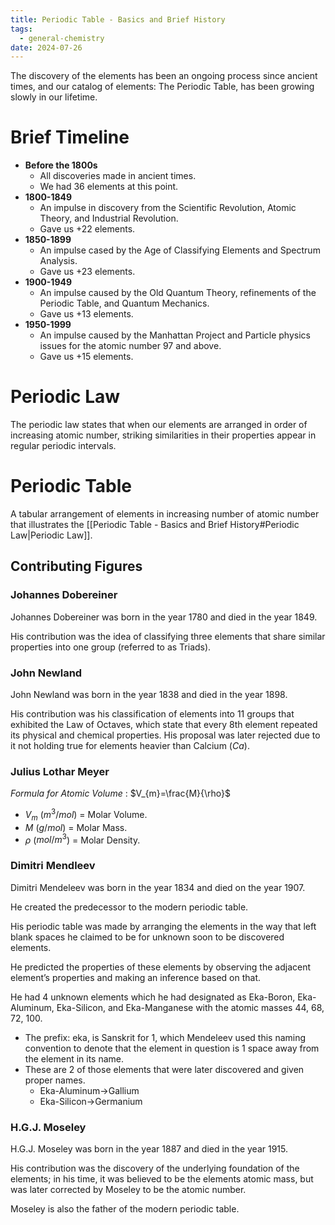 ```yaml
---
title: Periodic Table - Basics and Brief History
tags:
  - general-chemistry
date: 2024-07-26
---
```

The discovery of the elements has been an ongoing process since ancient times, and our catalog of elements: The Periodic Table, has been growing slowly in our lifetime.
# Brief Timeline
- **Before the 1800s**
	- All discoveries made in ancient times.
	- We had 36 elements at this point.
- **1800-1849**
	- An impulse in discovery from the Scientific Revolution, Atomic Theory, and Industrial Revolution.
	- Gave us +22 elements.
- **1850-1899**
	- An impulse cased by the Age of Classifying Elements and Spectrum Analysis.
	- Gave us +23 elements.
- **1900-1949**
	- An impulse caused by the Old Quantum Theory, refinements of the Periodic Table, and Quantum Mechanics.
	- Gave us +13 elements.
- **1950-1999**
	- An impulse caused by the Manhattan Project and Particle physics issues for the atomic number 97 and above.
	- Gave us +15 elements.
# Periodic Law
The periodic law states that when our elements are arranged in order of increasing atomic number, striking similarities in their properties appear in regular periodic intervals.
# Periodic Table
A tabular arrangement of elements in increasing number of atomic number that illustrates the [[Periodic Table - Basics and Brief History#Periodic Law|Periodic Law]].
## Contributing Figures
### Johannes Dobereiner
Johannes Dobereiner was born in the year 1780 and died in the year 1849.

His contribution was the idea of classifying three elements that share similar properties into one group (referred to as Triads).
### John Newland
John Newland was born in the year 1838 and died in the year 1898.

His contribution was his classification of elements into 11 groups that exhibited the Law of Octaves, which state that every 8th element repeated its physical and chemical properties.
His proposal was later rejected due to it not holding true for elements heavier than Calcium ($Ca$).
### Julius Lothar Meyer
*Formula for Atomic Volume* : $V_{m}=\frac{M}{\rho}$
- $V_{m}$ ($m^3/mol$) = Molar Volume.
- $M$ ($g/mol$) = Molar Mass.
- $\rho$ ($mol/m^3$) = Molar Density.
### Dimitri Mendleev
Dimitri Mendeleev was born in the year 1834 and died on the year 1907.

He created the predecessor to the modern periodic table.

His periodic table was made by arranging the elements in the way that left blank spaces he claimed to be for unknown soon to be discovered elements.

He predicted the properties of these elements by observing the adjacent element’s properties and making an inference based on that.

He had 4 unknown elements which he had designated as Eka-Boron, Eka-Aluminum, Eka-Silicon, and Eka-Manganese with the atomic masses 44, 68, 72, 100.
- The prefix: eka, is Sanskrit for 1, which Mendeleev used this naming convention to denote that the element in question is 1 space away from the element in its name.
- These are 2 of those elements that were later discovered and given proper names.
	- Eka-Aluminum$\rightarrow$Gallium
	- Eka-Silicon$\rightarrow$Germanium
### H.G.J. Moseley
H.G.J. Moseley was born in the year 1887 and died in the year 1915.

His contribution was the discovery of the underlying foundation of the elements; in his time, it was believed to be the elements atomic mass, but was later corrected by Moseley to be the atomic number.

Moseley is also the father of the modern periodic table.